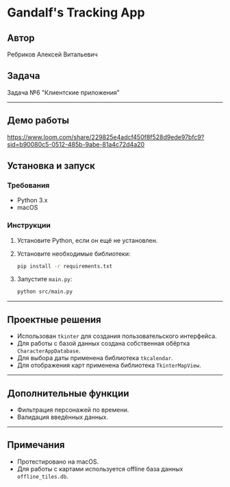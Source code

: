 
# Gandalf's Tracking App

## Автор

Ребриков Алексей Витальевич

## Задача

Задача №6 "Клиентские приложения"

---

## Демо работы
https://www.loom.com/share/229825e4adcf450f8f528d9ede97bfc9?sid=b90080c5-0512-485b-9abe-81a4c72d4a20

## Установка и запуск

### Требования

- Python 3.x
- macOS

### Инструкции

1. Установите Python, если он ещё не установлен.
2. Установите необходимые библиотеки:

   ```bash
   pip install -r requirements.txt
   ```

3. Запустите `main.py`:

   ```bash
   python src/main.py
   ```

---

## Проектные решения

- Использован `tkinter` для создания пользовательского интерфейса.
- Для работы с базой данных создана собственная обёртка `CharacterAppDatabase`.
- Для выбора даты применена библиотека `tkcalendar`.
- Для отображения карт применена библиотека `TkinterMapView`.

---

## Дополнительные функции

- Фильтрация персонажей по времени.
- Валидация введённых данных.

---

## Примечания

- Протестировано на macOS.
- Для работы с картами используется offline база данных `offline_tiles.db`.
